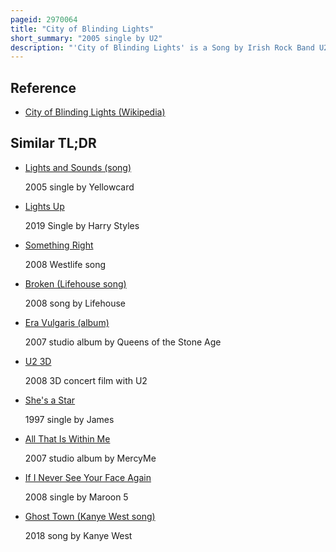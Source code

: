```yaml
---
pageid: 2970064
title: "City of Blinding Lights"
short_summary: "2005 single by U2"
description: "'City of Blinding Lights' is a Song by Irish Rock Band U2. It is the fifth Track on their eleventh Studio Album how to dismantle an atomic Bomb and was released on 6 June 2005 as the fourth single from the Album. It was produced by Flood, with additional Production by Chris Thomas and Jacknife Lee. The Song reached Number one in Spain, and peaked in the top Ten in Canada, Ireland, the United Kingdom, and several other Countries. The Video was shot at general Motors place in Vancouver british Columbia Canada."
---
```


## Reference

- [City of Blinding Lights (Wikipedia)](https://en.wikipedia.org/?curid=2970064)

## Similar TL;DR

- [Lights and Sounds (song)](/tldr/en/lights-and-sounds-song)

  2005 single by Yellowcard

- [Lights Up](/tldr/en/lights-up)

  2019 Single by Harry Styles

- [Something Right](/tldr/en/something-right)

  2008 Westlife song

- [Broken (Lifehouse song)](/tldr/en/broken-lifehouse-song)

  2008 song by Lifehouse

- [Era Vulgaris (album)](/tldr/en/era-vulgaris-album)

  2007 studio album by Queens of the Stone Age

- [U2 3D](/tldr/en/u2-3d)

  2008 3D concert film with U2

- [She's a Star](/tldr/en/shes-a-star)

  1997 single by James

- [All That Is Within Me](/tldr/en/all-that-is-within-me)

  2007 studio album by MercyMe

- [If I Never See Your Face Again](/tldr/en/if-i-never-see-your-face-again)

  2008 single by Maroon 5

- [Ghost Town (Kanye West song)](/tldr/en/ghost-town-kanye-west-song)

  2018 song by Kanye West

